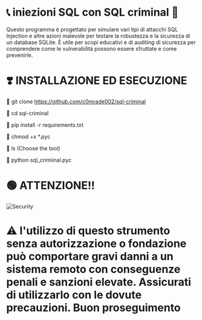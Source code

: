 # 📞 iniezioni SQL con SQL criminal 🥷
Questo programma è progettato per simulare vari tipi di attacchi SQL Injection e altre azioni malevole per testare la robustezza e la sicurezza di un database SQLite. È utile per scopi educativi e di auditing di sicurezza per comprendere come le vulnerabilità possono essere sfruttate e come prevenirle.

# ❣️ INSTALLAZIONE ED ESECUZIONE 
🐧 git clone https://github.com/c0mrade002/sql-criminal

🐧 cd sql-criminal

🐧 pip install -r requirements.txt

🐧 chmod +x *.pyc

🐧 ls (Choose the tool)

🐧 python sql_crimiinal.pyc

# 🟢 ATTENZIONE!! 
![Security](https://www.keepersecurity.com/blog/wp-content/uploads/2023/03/blog@2x-12-1024x349.jpg)
# ⚠️ l'utilizzo di questo strumento senza autorizzazione o fondazione può comportare gravi danni a un sistema remoto con conseguenze penali e sanzioni elevate. Assicurati di utilizzarlo con le dovute precauzioni. Buon proseguimento 
